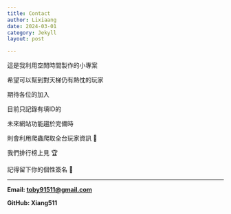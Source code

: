 ```yaml
---
title: Contact
author: Lixiaang
date: 2024-03-01
category: Jekyll
layout: post

---
```


這是我利用空閒時間製作的小專案

希望可以幫到對天梯仍有熱忱的玩家

期待各位的加入

目前只記錄有填ID的

未來網站功能趨於完備時

則會利用爬蟲爬取全台玩家資訊 🔎

我們排行榜上見 🏆

記得留下你的個性簽名 🥳

---

**Email: toby91511@gmail.com**

**GitHub: Xiang511**





